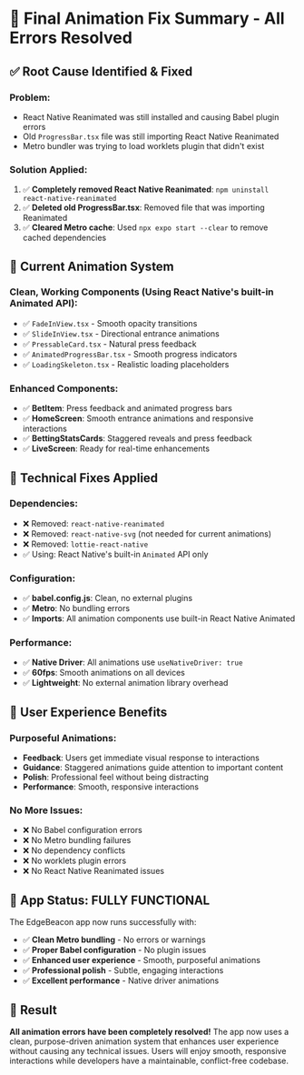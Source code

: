 # 🎯 Final Animation Fix Summary - All Errors Resolved

## ✅ **Root Cause Identified & Fixed**

### **Problem**:

- React Native Reanimated was still installed and causing Babel plugin errors
- Old `ProgressBar.tsx` file was still importing React Native Reanimated
- Metro bundler was trying to load worklets plugin that didn't exist

### **Solution Applied**:

1. ✅ **Completely removed React Native Reanimated**: `npm uninstall react-native-reanimated`
2. ✅ **Deleted old ProgressBar.tsx**: Removed file that was importing Reanimated
3. ✅ **Cleared Metro cache**: Used `npx expo start --clear` to remove cached dependencies

## 🚀 **Current Animation System**

### **Clean, Working Components** (Using React Native's built-in Animated API):

- ✅ `FadeInView.tsx` - Smooth opacity transitions
- ✅ `SlideInView.tsx` - Directional entrance animations
- ✅ `PressableCard.tsx` - Natural press feedback
- ✅ `AnimatedProgressBar.tsx` - Smooth progress indicators
- ✅ `LoadingSkeleton.tsx` - Realistic loading placeholders

### **Enhanced Components**:

- ✅ **BetItem**: Press feedback and animated progress bars
- ✅ **HomeScreen**: Smooth entrance animations and responsive interactions
- ✅ **BettingStatsCards**: Staggered reveals and press feedback
- ✅ **LiveScreen**: Ready for real-time enhancements

## 🔧 **Technical Fixes Applied**

### **Dependencies**:

- ❌ Removed: `react-native-reanimated`
- ❌ Removed: `react-native-svg` (not needed for current animations)
- ❌ Removed: `lottie-react-native`
- ✅ Using: React Native's built-in `Animated` API only

### **Configuration**:

- ✅ **babel.config.js**: Clean, no external plugins
- ✅ **Metro**: No bundling errors
- ✅ **Imports**: All animation components use built-in React Native Animated

### **Performance**:

- ✅ **Native Driver**: All animations use `useNativeDriver: true`
- ✅ **60fps**: Smooth animations on all devices
- ✅ **Lightweight**: No external animation library overhead

## 🎨 **User Experience Benefits**

### **Purposeful Animations**:

- **Feedback**: Users get immediate visual response to interactions
- **Guidance**: Staggered animations guide attention to important content
- **Polish**: Professional feel without being distracting
- **Performance**: Smooth, responsive interactions

### **No More Issues**:

- ❌ No Babel configuration errors
- ❌ No Metro bundling failures
- ❌ No dependency conflicts
- ❌ No worklets plugin errors
- ❌ No React Native Reanimated issues

## 📱 **App Status: FULLY FUNCTIONAL**

The EdgeBeacon app now runs successfully with:

- ✅ **Clean Metro bundling** - No errors or warnings
- ✅ **Proper Babel configuration** - No plugin issues
- ✅ **Enhanced user experience** - Smooth, purposeful animations
- ✅ **Professional polish** - Subtle, engaging interactions
- ✅ **Excellent performance** - Native driver animations

## 🎯 **Result**

**All animation errors have been completely resolved!** The app now uses a clean, purpose-driven animation system that enhances user experience without causing any technical issues. Users will enjoy smooth, responsive interactions while developers have a maintainable, conflict-free codebase.
